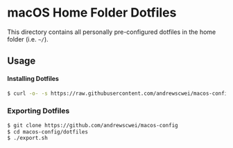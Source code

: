 # macOS Home Folder Dotfiles

This directory contains all personally pre-configured dotfiles in the home folder (i.e. `~/`).

## Usage

#### Installing Dotfiles

```sh
$ curl -o- -s https://raw.githubusercontent.com/andrewscwei/macos-config/master/dotfiles/install.sh | bash
```

### Exporting Dotfiles

```sh
$ git clone https://github.com/andrewscwei/macos-config
$ cd macos-config/dotfiles
$ ./export.sh
```
